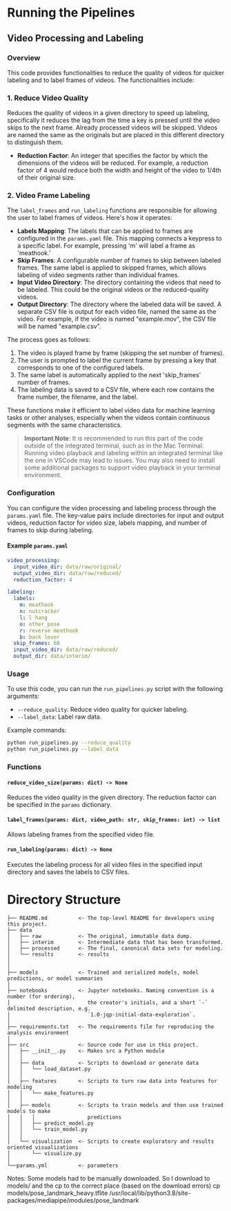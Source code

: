 # Running the Pipelines

## Video Processing and Labeling

### Overview

This code provides functionalities to reduce the quality of videos for quicker labeling and to label frames of videos. The functionalities include:

### 1. **Reduce Video Quality**
Reduces the quality of videos in a given directory to speed up labeling, specifically it reduces the lag from the time a key is pressed until the video skips to the next frame. Already processed videos will be skipped. Videos are named the same as the originals but are placed in this different directory to distinguish them.
- **Reduction Factor**: An integer that specifies the factor by which the dimensions of the videos will be reduced. For example, a reduction factor of 4 would reduce both the width and height of the video to 1/4th of their original size.

### 2. **Video Frame Labeling**
The `label_frames` and `run_labeling` functions are responsible for allowing the user to label frames of videos. Here's how it operates:

- **Labels Mapping**: The labels that can be applied to frames are configured in the `params.yaml` file. This mapping connects a keypress to a specific label. For example, pressing 'm' will label a frame as 'meathook.'
- **Skip Frames**: A configurable number of frames to skip between labeled frames. The same label is applied to skipped frames, which allows labeling of video segments rather than individual frames.
- **Input Video Directory**: The directory containing the videos that need to be labeled. This could be the original videos or the reduced-quality videos.
- **Output Directory**: The directory where the labeled data will be saved. A separate CSV file is output for each video file, named the same as the video. For example, if the video is named "example.mov", the CSV file will be named "example.csv".

The process goes as follows:

1. The video is played frame by frame (skipping the set number of frames).
2. The user is prompted to label the current frame by pressing a key that corresponds to one of the configured labels.
3. The same label is automatically applied to the next 'skip_frames' number of frames.
4. The labeling data is saved to a CSV file, where each row contains the frame number, the filename, and the label.

These functions make it efficient to label video data for machine learning tasks or other analyses, especially when the videos contain continuous segments with the same characteristics.

> **Important Note**: It is recommended to run this part of the code outside of the integrated terminal, such as in the Mac Terminal. Running video playback and labeling within an integrated terminal like the one in VSCode may lead to issues. You may also need to install some additional packages to support video playback in your terminal environment.

### Configuration

You can configure the video processing and labeling process through the `params.yaml` file. The key-value pairs include directories for input and output videos, reduction factor for video size, labels mapping, and number of frames to skip during labeling.

#### Example `params.yaml`

```yaml
video_processing:
  input_video_dir: data/raw/original/
  output_video_dir: data/raw/reduced/
  reduction_factor: 4

labeling:
  labels:
    m: meathook
    n: nutcracker
    l: l hang
    o: other_pose
    r: reverse meathook
    b: back lever
  skip_frames: 60
  input_video_dir: data/raw/reduced/
  output_dir: data/interim/
```

### Usage

To use this code, you can run the `run_pipelines.py` script with the following arguments:

- `--reduce_quality`: Reduce video quality for quicker labeling.
- `--label_data`: Label raw data.

Example commands:

```bash
python run_pipelines.py --reduce_quality
python run_pipelines.py --label_data 
```

### Functions

#### `reduce_video_size(params: dict) -> None`

Reduces the video quality in the given directory. The reduction factor can be specified in the `params` dictionary.

#### `label_frames(params: dict, video_path: str, skip_frames: int) -> list`

Allows labeling frames from the specified video file.

#### `run_labeling(params: dict) -> None`

Executes the labeling process for all video files in the specified input directory and saves the labels to CSV files.


# Directory Structure

```
├── README.md          <- The top-level README for developers using this project.
├── data
│   ├── raw            <- The original, immutable data dump.
│   ├── interim        <- Intermediate data that has been transformed.
│   ├── processed      <- The final, canonical data sets for modeling.
│   └── results        <- results
│
│
├── models             <- Trained and serialized models, model predictions, or model summaries
│
├── notebooks          <- Jupyter notebooks. Naming convention is a number (for ordering),
│                         the creator's initials, and a short `-` delimited description, e.g.
│                         `1.0-jqp-initial-data-exploration`.
│
├── requirements.txt   <- The requirements file for reproducing the analysis environment
│
├── src                <- Source code for use in this project.
│   ├── __init__.py    <- Makes src a Python module
│   │
│   ├── data           <- Scripts to download or generate data
│   │   └── load_dataset.py
│   │
│   ├── features       <- Scripts to turn raw data into features for modeling
│   │   └── make_features.py
│   │
│   ├── models         <- Scripts to train models and then use trained models to make
│   │   │                 predictions
│   │   ├── predict_model.py
│   │   └── train_model.py
│   │
│   └── visualization  <- Scripts to create exploratory and results oriented visualizations
│       └── visualize.py
│
└──params.yml          <- parameters 
```

Notes:
Some models had to be manually downloaded. So I download to models/
and the cp to the correct place (based on the download errors)
cp models/pose_landmark_heavy.tflite /usr/local/lib/python3.8/site-packages/mediapipe/modules/pose_landmark